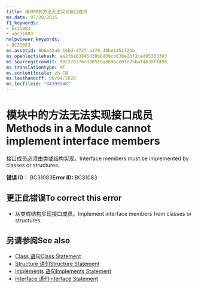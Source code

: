 ```yaml
---
title: 模块中的方法无法实现接口成员
ms.date: 07/20/2015
f1_keywords:
- bc31083
- vbc31083
helpviewer_keywords:
- BC31083
ms.assetid: 0b6a42a0-16bd-4727-a178-48be145172bb
ms.openlocfilehash: ea2fbe63846d39b0d09cb63be2bf2ced95303393
ms.sourcegitcommit: f8c270376ed905f6a8896ce0fe25b4f4b38ff498
ms.translationtype: MT
ms.contentlocale: zh-CN
ms.lasthandoff: 06/04/2020
ms.locfileid: "84399548"
---
```

# <a name="methods-in-a-module-cannot-implement-interface-members"></a><span data-ttu-id="1eaa3-102">模块中的方法无法实现接口成员</span><span class="sxs-lookup"><span data-stu-id="1eaa3-102">Methods in a Module cannot implement interface members</span></span>
<span data-ttu-id="1eaa3-103">接口成员必须由类或结构实现。</span><span class="sxs-lookup"><span data-stu-id="1eaa3-103">Interface members must be implemented by classes or structures.</span></span>  
  
 <span data-ttu-id="1eaa3-104">**错误 ID：** BC31083</span><span class="sxs-lookup"><span data-stu-id="1eaa3-104">**Error ID:** BC31083</span></span>  
  
## <a name="to-correct-this-error"></a><span data-ttu-id="1eaa3-105">更正此错误</span><span class="sxs-lookup"><span data-stu-id="1eaa3-105">To correct this error</span></span>  
  
- <span data-ttu-id="1eaa3-106">从类或结构实现接口成员。</span><span class="sxs-lookup"><span data-stu-id="1eaa3-106">Implement interface members from classes or structures.</span></span>  
  
## <a name="see-also"></a><span data-ttu-id="1eaa3-107">另请参阅</span><span class="sxs-lookup"><span data-stu-id="1eaa3-107">See also</span></span>

- [<span data-ttu-id="1eaa3-108">Class 语句</span><span class="sxs-lookup"><span data-stu-id="1eaa3-108">Class Statement</span></span>](../language-reference/statements/class-statement.md)
- [<span data-ttu-id="1eaa3-109">Structure 语句</span><span class="sxs-lookup"><span data-stu-id="1eaa3-109">Structure Statement</span></span>](../language-reference/statements/structure-statement.md)
- [<span data-ttu-id="1eaa3-110">Implements 语句</span><span class="sxs-lookup"><span data-stu-id="1eaa3-110">Implements Statement</span></span>](../language-reference/statements/implements-statement.md)
- [<span data-ttu-id="1eaa3-111">Interface 语句</span><span class="sxs-lookup"><span data-stu-id="1eaa3-111">Interface Statement</span></span>](../language-reference/statements/interface-statement.md)
